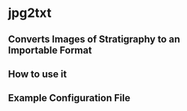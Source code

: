 # jpg2txt
## Converts Images of Stratigraphy to an Importable Format

## How to use it

## Example Configuration File
